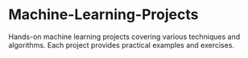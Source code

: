 # Machine-Learning-Projects
Hands-on machine learning projects covering various techniques and algorithms. Each project provides practical examples and exercises.
